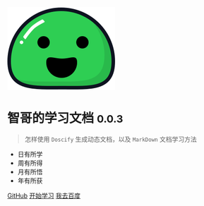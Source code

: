 ![logo](img/icon.svg)

# 智哥的学习文档  <small>0.0.3</small>

> 怎样使用 `Doscify` 生成动态文档，以及 `MarkDown` 文档学习方法

* 日有所学
* 周有所得
* 月有所悟
* 年有所获

[GitHub](https://github.com/yanghuizhi/Docsify.git/)
[开始学习](#快速安装)
[我去百度](https://www.baidu.com/)